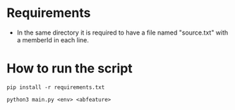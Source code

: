 # Requirements

- In the same directory it is required to have a file named "source.txt" with a memberId in each line.

# How to run the script

``pip install -r requirements.txt``

``python3 main.py <env> <abfeature>``